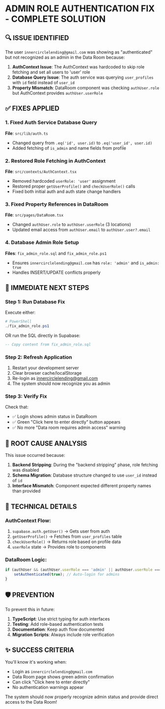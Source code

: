 # ADMIN ROLE AUTHENTICATION FIX - COMPLETE SOLUTION

## 🔍 ISSUE IDENTIFIED
The user `innercirclelending@gmail.com` was showing as "authenticated" but not recognized as an admin in the Data Room because:

1. **AuthContext Issue**: The AuthContext was hardcoded to skip role fetching and set all users to 'user' role
2. **Database Query Issue**: The auth service was querying `user_profiles` with `id` field instead of `user_id`
3. **Property Mismatch**: DataRoom component was checking `authUser.role` but AuthContext provides `authUser.userRole`

## ✅ FIXES APPLIED

### 1. Fixed Auth Service Database Query
**File**: `src/lib/auth.ts`
- Changed query from `.eq('id', user.id)` to `.eq('user_id', user.id)`
- Added fetching of `is_admin` and name fields from profile

### 2. Restored Role Fetching in AuthContext  
**File**: `src/contexts/AuthContext.tsx`
- Removed hardcoded `userRole: 'user'` assignment
- Restored proper `getUserProfile()` and `checkUserRole()` calls
- Fixed both initial auth and auth state change handlers

### 3. Fixed Property References in DataRoom
**File**: `src/pages/DataRoom.tsx` 
- Changed `authUser.role` to `authUser.userRole` (3 locations)
- Updated email access from `authUser.email` to `authUser.user?.email`

### 4. Database Admin Role Setup
**Files**: `fix_admin_role.sql` and `fix_admin_role.ps1`
- Ensures `innercirclelending@gmail.com` has `role: 'admin'` and `is_admin: true`
- Handles INSERT/UPDATE conflicts properly

## 🚀 IMMEDIATE NEXT STEPS

### Step 1: Run Database Fix
Execute either:
```powershell
# PowerShell
./fix_admin_role.ps1
```
OR run the SQL directly in Supabase:
```sql
-- Copy content from fix_admin_role.sql
```

### Step 2: Refresh Application
1. Restart your development server
2. Clear browser cache/localStorage 
3. Re-login as innercirclelending@gmail.com
4. The system should now recognize you as admin

### Step 3: Verify Fix
Check that:
- ✅ Login shows admin status in DataRoom
- ✅ Green "Click here to enter directly" button appears
- ✅ No more "Data room requires admin access" warning

## 🎯 ROOT CAUSE ANALYSIS

This issue occurred because:
1. **Backend Stripping**: During the "backend stripping" phase, role fetching was disabled
2. **Schema Migration**: Database structure changed to use `user_id` instead of `id` 
3. **Interface Mismatch**: Component expected different property names than provided

## 🔧 TECHNICAL DETAILS

### AuthContext Flow:
1. `supabase.auth.getUser()` → Gets user from auth
2. `getUserProfile()` → Fetches from `user_profiles` table  
3. `checkUserRole()` → Returns role based on profile data
4. `userRole` state → Provides role to components

### DataRoom Logic:
```typescript
if (authUser && (authUser.userRole === 'admin' || authUser.userRole === 'sub_admin')) {
    setAuthenticated(true); // Auto-login for admins
}
```

## 🛡️ PREVENTION

To prevent this in future:
1. **TypeScript**: Use strict typing for auth interfaces
2. **Testing**: Add role-based authentication tests  
3. **Documentation**: Keep auth flow documented
4. **Migration Scripts**: Always include role verification

## ✨ SUCCESS CRITERIA

You'll know it's working when:
- Login as `innercirclelending@gmail.com` 
- Data Room page shows green admin confirmation
- Can click "Click here to enter directly" 
- No authentication warnings appear

The system should now properly recognize admin status and provide direct access to the Data Room!
